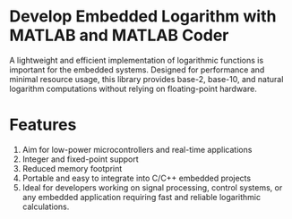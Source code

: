 # Develop Embedded Logarithm with MATLAB and MATLAB Coder
A lightweight and efficient implementation of logarithmic functions is important for the embedded systems. Designed for performance and minimal resource usage, this library provides  base-2, base-10, and natural logarithm computations without relying on floating-point hardware.

# Features
1. Aim for low-power microcontrollers and real-time applications
2. Integer and fixed-point support
3. Reduced memory footprint
4. Portable and easy to integrate into C/C++ embedded projects
5. Ideal for developers working on signal processing, control systems, or any embedded application requiring fast and reliable logarithmic calculations.
